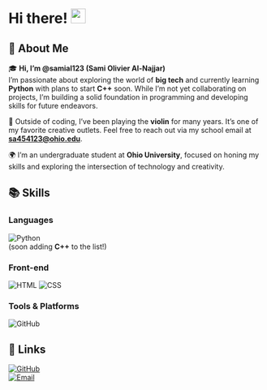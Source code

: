 # Hi there! <img src="https://media.giphy.com/media/hvRJCLFzcasrR4ia7z/giphy.gif" width="29px" height="29px">

## 👋 About Me

🎓 **Hi, I’m @samial123 (Sami Olivier Al-Najjar)**  
I’m passionate about exploring the world of **big tech** and currently learning **Python** with plans to start **C++** soon. While I’m not yet collaborating on projects, I’m building a solid foundation in programming and developing skills for future endeavors.  

🎻 Outside of coding, I’ve been playing the **violin** for many years. It’s one of my favorite creative outlets. Feel free to reach out via my school email at **[sa454123@ohio.edu](mailto:sa454123@ohio.edu)**.  

🌍 I’m an undergraduate student at **Ohio University**, focused on honing my skills and exploring the intersection of technology and creativity.  

## 📚 Skills

### Languages
![Python](https://img.shields.io/badge/Python-blue?style=for-the-badge&logo=Python&logoColor=white)  
(soon adding **C++** to the list!)

### Front-end
![HTML](https://img.shields.io/badge/HTML-orange?style=for-the-badge&logo=HTML5&logoColor=white)
![CSS](https://img.shields.io/badge/CSS-blue?style=for-the-badge&logo=CSS3&logoColor=white)

### Tools & Platforms
![GitHub](https://img.shields.io/badge/GitHub-000000?style=for-the-badge&logo=GitHub&logoColor=white)  

## 🔗 Links
[![GitHub](https://img.shields.io/badge/GitHub-000000?style=for-the-badge&logo=GitHub&logoColor=white)](https://github.com/samial123)  
[![Email](https://img.shields.io/badge/Email-green?style=for-the-badge&logo=Gmail&logoColor=white)](mailto:sa454123@ohio.edu) 
